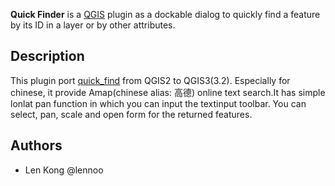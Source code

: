 **Quick Finder** is a [QGIS](http://www.qgis.org) plugin as a dockable dialog to quickly find a feature by its ID in a layer or by other attributes.

## Description

This plugin port [quick_find](https://github.com/3nids/quickfinder) from QGIS2 to QGIS3(3.2). Especially for chinese, it provide Amap(chinese alias: 高德) online text search.It has simple lonlat pan function in which you can input the textinput toolbar.
You can select, pan, scale and open form for the returned features.


## Authors
* Len Kong @lennoo

